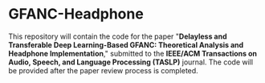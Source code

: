 # GFANC-Headphone
This repository will contain the code for the paper "**Delayless and Transferable Deep Learning-Based GFANC: Theoretical Analysis and Headphone Implementation**," submitted to the **IEEE/ACM Transactions on Audio, Speech, and Language Processing (TASLP)** journal. The code will be provided after the paper review process is completed.

